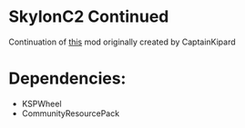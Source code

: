 # SkylonC2 Continued

Continuation of [this](https://forum.kerbalspaceprogram.com/index.php?/topic/45790-wip-rel-skylon-c2-alpha-released-far-config-broken-08-dec-2014/) mod originally created by CaptainKipard

# Dependencies:

- KSPWheel
- CommunityResourcePack
